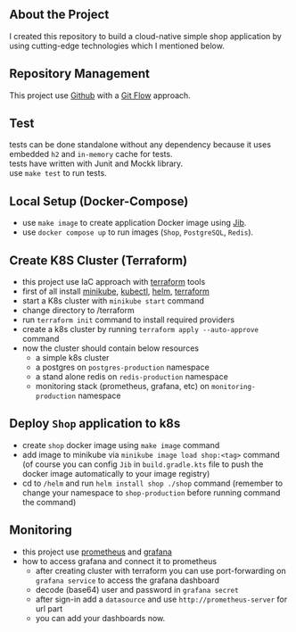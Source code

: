 ## About the Project
I created this repository to build a cloud-native simple shop application 
 by using cutting-edge technologies which I mentioned below.
<br>

## Repository Management
This project use [Github](https://github.com) with a
[Git Flow](https://www.atlassian.com/git/tutorials/comparing-workflows/gitflow-workflow)
approach.

## Test
tests can be done standalone without any dependency because it uses embedded `h2` and `in-memory` cache for tests.
<br>
tests have written with Junit and Mockk library.
<br>
use `make test` to run tests.

## Local Setup (Docker-Compose)
- use `make image` to create application Docker image using 
[Jib](https://cloud.google.com/blog/topics/developers-practitioners/comparing-containerization-methods-buildpacks-jib-and-dockerfile).
- use `docker compose up` to run images (`Shop`, `PostgreSQL`, `Redis`).

## Create K8S Cluster (Terraform)
- this project use IaC approach with [terraform](https://www.terraform.io/) tools
- first of all install [minikube](https://minikube.sigs.k8s.io/),
[kubectl](https://kubernetes.io/docs/tasks/tools/), [helm](https://helm.sh/), [terraform](https://www.terraform.io/)
- start a K8s cluster with `minikube start` command
- change directory to /terraform
- run `terraform init` command to install required providers
- create a k8s cluster by running `terraform apply --auto-approve` command
- now the cluster should contain below resources
  - a simple k8s cluster 
  - a postgres on `postgres-production` namespace
  - a stand alone redis on `redis-production` namespace
  - monitoring stack (prometheus, grafana, etc) on `monitoring-production` namespace


## Deploy `Shop` application to k8s
- create `shop` docker image using `make image` command
- add image to minikube via `minikube image load shop:<tag>` command (of course you can config `Jib` in `build.gradle.kts`
file to push the docker image
automatically to your image registry)
- cd to `/helm` and run `helm install shop ./shop` command (remember to change your namespace to `shop-production` before
running command the command)


## Monitoring
- this project use [prometheus](https://prometheus.io/) and [grafana](https://grafana.com/)
- how to access grafana and connect it to prometheus
  - after creating cluster with terraform you can use port-forwarding on `grafana service` to access the grafana dashboard
  - decode (base64) user and password in `grafana secret`
  - after sign-in add a `datasource` and use `http://prometheus-server` for url part
  - you can add your dashboards now.